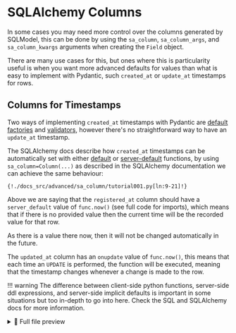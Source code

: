 # SQLAlchemy Columns

In some cases you may need more control over the columns generated by SQLModel, this can be done by using the `sa_column`, `sa_column_args`, and `sa_column_kwargs` arguments when creating the `Field` object.

There are many use cases for this, but ones where this is particularity useful is when you want more advanced defaults for values than what is easy to implement with Pydantic, such `created_at` or `update_at` timestamps for rows.

## Columns for Timestamps

Two ways of implementing `created_at` timestamps with Pydantic are [default factories](https://pydantic-docs.helpmanual.io/usage/models/#field-with-dynamic-default-value) and [validators](https://pydantic-docs.helpmanual.io/usage/validators/#validate-always), however there's no straightforward way to have an `update_at` timestamp.

The SQLAlchemy docs describe how `created_at` timestamps can be automatically set with either [default](https://docs.sqlalchemy.org/en/14/core/defaults.html#python-executed-functions) or [server-default](https://docs.sqlalchemy.org/en/14/core/defaults.html#server-invoked-ddl-explicit-default-expressions) functions, by using `sa_column=Column(...)` as described in the SQLAlchemy documentation we can achieve the same behaviour:

```{.python .annotate hl_lines="8 12"}
{!./docs_src/advanced/sa_column/tutorial001.py[ln:9-21]!}
```

Above we are saying that the `registered_at` column should have a `server_default` value of `func.now()` (see full code for imports), which means that if there is no provided value then the current time will be the recorded value for that row.

As there is a value there now, then it will not be changed automatically in the future.

The `updated_at` column has an `onupdate` value of `func.now()`, this means that each time an `UPDATE` is performed, the function will be executed, meaning that the timestamp changes whenever a change is made to the row.

!!! warning
    The difference between client-side python functions, server-side ddl expressions, and server-side implicit defaults is important in some situations but too in-depth to go into here. Check the SQL and SQLAlchemy docs for more information.

<details>
<summary>👀 Full file preview</summary>

```Python
{!./docs_src/advanced/sa_column/tutorial001.py!}
```

</details>
